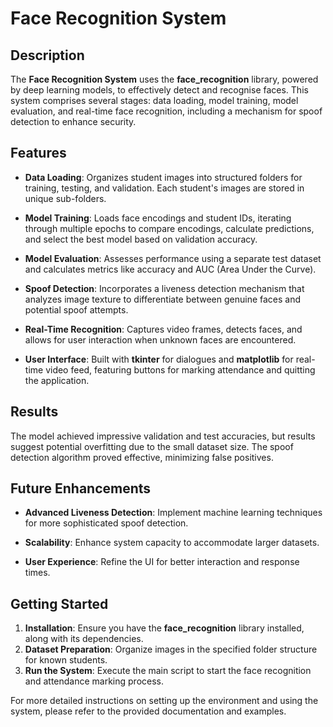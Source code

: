 # Face Recognition System

## Description

The **Face Recognition System** uses the **face_recognition** library, powered by deep learning models, to effectively detect and recognise faces. This system comprises several stages: data loading, model training, model evaluation, and real-time face recognition, including a mechanism for spoof detection to enhance security.


## Features

- **Data Loading**: Organizes student images into structured folders for training, testing, and validation. Each student's images are stored in unique sub-folders.
  
- **Model Training**: Loads face encodings and student IDs, iterating through multiple epochs to compare encodings, calculate predictions, and select the best model based on validation accuracy.

- **Model Evaluation**: Assesses performance using a separate test dataset and calculates metrics like accuracy and AUC (Area Under the Curve).

- **Spoof Detection**: Incorporates a liveness detection mechanism that analyzes image texture to differentiate between genuine faces and potential spoof attempts.

- **Real-Time Recognition**: Captures video frames, detects faces, and allows for user interaction when unknown faces are encountered.

- **User Interface**: Built with **tkinter** for dialogues and **matplotlib** for real-time video feed, featuring buttons for marking attendance and quitting the application.


## Results

The model achieved impressive validation and test accuracies, but results suggest potential overfitting due to the small dataset size. The spoof detection algorithm proved effective, minimizing false positives.


## Future Enhancements

- **Advanced Liveness Detection**: Implement machine learning techniques for more sophisticated spoof detection.
  
- **Scalability**: Enhance system capacity to accommodate larger datasets.

- **User Experience**: Refine the UI for better interaction and response times.


## Getting Started

1. **Installation**: Ensure you have the **face_recognition** library installed, along with its dependencies.
2. **Dataset Preparation**: Organize images in the specified folder structure for known students.
3. **Run the System**: Execute the main script to start the face recognition and attendance marking process.

For more detailed instructions on setting up the environment and using the system, please refer to the provided documentation and examples.
